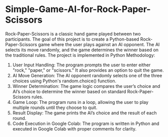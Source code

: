 # Simple-Game-AI-for-Rock-Paper-Scissors
Rock-Paper-Scissors is a classic hand game played between two participants. The goal of this project is to create a Python-based Rock-Paper-Scissors game where the user plays against an AI opponent. The AI selects its move randomly, and the game determines the winner based on the traditional rules. The project is implemented in Python 
 Methodology:
1.	User Input Handling: The program prompts the user to enter either "rock," "paper," or "scissors." It also provides an option to quit the game.
2.	AI Move Generation: The AI opponent randomly selects one of the three choices using Python's random.choice() function.
3.	Winner Determination: The game logic compares the user’s choice and AI’s choice to determine the winner based on standard Rock-Paper-Scissors rules.
4.	Game Loop: The program runs in a loop, allowing the user to play multiple rounds until they choose to quit.
5.	Result Display: The game prints the AI’s choice and the result of each round.
6.	Code Execution in Google Colab: The program is written in Python and executed in Google Colab with proper comments for clarity.


